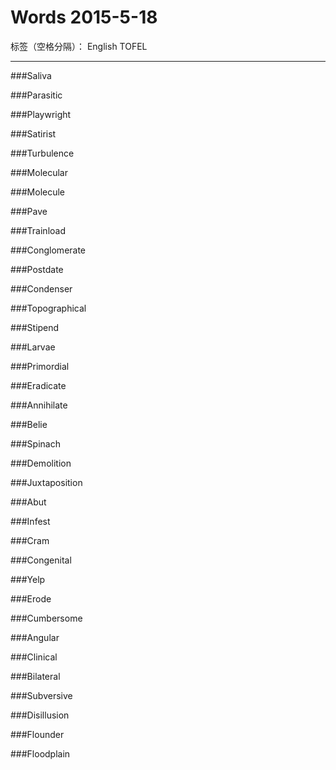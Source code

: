 # Words 2015-5-18

标签（空格分隔）： English TOFEL

---
###Saliva

###Parasitic

###Playwright

###Satirist

###Turbulence

###Molecular

###Molecule

###Pave

###Trainload

###Conglomerate

###Postdate

###Condenser

###Topographical

###Stipend

###Larvae

###Primordial

###Eradicate

###Annihilate

###Belie

###Spinach

###Demolition

###Juxtaposition

###Abut

###Infest

###Cram

###Congenital

###Yelp

###Erode

###Cumbersome

###Angular

###Clinical

###Bilateral

###Subversive

###Disillusion

###Flounder

###Floodplain


